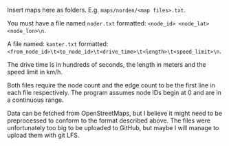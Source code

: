 Insert maps here as folders. E.g. `maps/norden/<map files>.txt`.

You must have a file named `noder.txt` formatted: `<node_id> <node_lat> <node_lon>\n`.

A file named: `kanter.txt` formatted: `<from_node_id>\t<to_node_id>\t<drive_time>\t<length>\t<speed_limit>\n`.

The drive time is in hundreds of seconds, the length in meters and the speed limit in km/h.

Both files require the node count and the edge count to be the first line in each file respectively. The program assumes node IDs begin at 0 and are in a continuous range.

Data can be fetched from OpenStreetMaps, but I believe it might need to be preprocessed to conform to the format described above. The files were unfortunately too big to be uploaded to GitHub, but maybe I will manage to upload them with git LFS.
